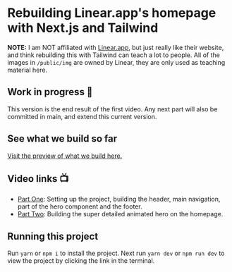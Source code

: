 # Rebuilding Linear.app's homepage with Next.js and Tailwind

**NOTE:** I am NOT affiliated with [Linear.app](https://linear.app/), but just really like their website, and think rebuilding this with Tailwind can teach a lot to people. All of the images in `/public/img` are owned by Linear, they are only used as teaching material here.

## Work in progress 🚧

This version is the end result of the first video. Any next part will also be committed in main, and extend this current version.

## See what we build so far

[Visit the preview of what we build here.](https://rebuilding-linear.vercel.app/)

## Video links 📺

* [Part One](https://youtu.be/ls_b-1a0ZUc): Setting up the project, building the header, main navigation, part of the hero component and the footer.
* [Part Two](https://youtu.be/R5PjNcIdAzU): Building the super detailed animated hero on the homepage.

## Running this project

Run `yarn` or `npm i` to install the project. Next run `yarn dev` or `npm run dev` to view the project by clicking the link in the terminal.
